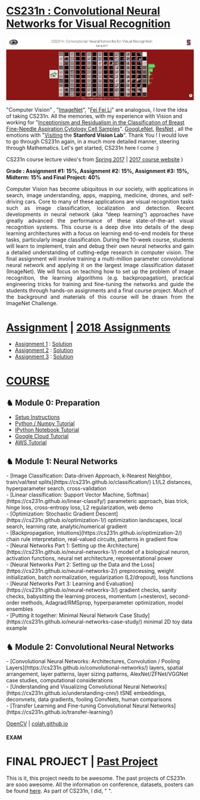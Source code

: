 # [CS231n : Convolutional Neural Networks for Visual Recognition](https://cs231n.github.io/)

<img src="https://github.com/SKKSaikia/CS231n_CNN/blob/master/cs231n.PNG">

"Computer Vision" , "[ImageNet](http://www.image-net.org/)", "[Fei Fei Li](http://vision.stanford.edu/feifeili/)" are analogous, I love the idea of taking CS231n. All the memories, with my experience with Vision and working for "[Inceptionism and Residualism in the Classification of Breast Fine-Needle Aspiration Cytology Cell Samples](https://software.intel.com/en-us/download/inceptionism-and-residualism-in-the-classification-of-breast-fine-needle-aspiration)". [GoogLeNet](https://github.com/SKKSaikia/CNN-GoogLeNet), [ResNet](https://github.com/SKKSaikia/CNN-ResNet) , all the emotions with "[Visiting](https://photos.app.goo.gl/s5SDUFTUJnechLea8) the <b>Stanford Vision Lab</b>". Thank You ! I would love to go through CS231n again, in a much more detailed manner, steering through Mathematics. Let's get started, CS231n here I come :)

CS231n course lecture video's from [Spring 2017](https://www.youtube.com/watch?v=vT1JzLTH4G4&list=PL3FW7Lu3i5JvHM8ljYj-zLfQRF3EO8sYv) | [2017 course website](http://cs231n.stanford.edu/2017/)  )

<b> Grade : Assignment #1: 15%, Assignment #2: 15%, Assignment #3: 15%, Midterm: 15% and Final Project: 40%</b>

<p align="justify">Computer Vision has become ubiquitous in our society, with applications in search, image understanding, apps, mapping, medicine, drones, and self-driving cars. Core to many of these applications are visual recognition tasks such as image classification, localization and detection. Recent developments in neural network (aka “deep learning”) approaches have greatly advanced the performance of these state-of-the-art visual recognition systems. This course is a deep dive into details of the deep learning architectures with a focus on learning end-to-end models for these tasks, particularly image classification. During the 10-week course, students will learn to implement, train and debug their own neural networks and gain a detailed understanding of cutting-edge research in computer vision. The final assignment will involve training a multi-million parameter convolutional neural network and applying it on the largest image classification dataset (ImageNet). We will focus on teaching how to set up the problem of image recognition, the learning algorithms (e.g. backpropagation), practical engineering tricks for training and fine-tuning the networks and guide the students through hands-on assignments and a final course project. Much of the background and materials of this course will be drawn from the ImageNet Challenge. </p>

# [Assignment](http://cs231n.stanford.edu/2017/assignments.html) | [2018 Assignments](https://cs231n.github.io/)

- [Assignment 1](http://cs231n.github.io/assignments2017/assignment1/) : [Solution](https://github.com/Burton2000/CS231n-2017/tree/master/assignment1)
- [Assignment 2](http://cs231n.github.io/assignments2017/assignment2/) : [Solution](https://github.com/Burton2000/CS231n-2017/tree/master/assignment2)
- [Assignment 3](http://cs231n.github.io/assignments2017/assignment3/) : [Solution](https://github.com/Burton2000/CS231n-2017/tree/master/assignment3)

# [COURSE](http://cs231n.stanford.edu/2017/syllabus.html)

<h2><b> ♞ Module 0: Preparation </b></h2> 

- [Setup Instructions](https://cs231n.github.io/setup-instructions/)
- [Python / Numpy Tutorial](https://cs231n.github.io/python-numpy-tutorial/)
- [IPython Notebook Tutorial](https://cs231n.github.io/ipython-tutorial/)
- [Google Cloud Tutorial](https://cs231n.github.io/gce-tutorial/)
- [AWS Tutorial](https://cs231n.github.io/aws-tutorial/)

<h2><b> ♞ Module 1: Neural Networks </b></h2> 
- [Image Classification: Data-driven Approach, k-Nearest Neighbor, train/val/test splits](https://cs231n.github.io/classification/) 
L1/L2 distances, hyperparameter search, cross-validation <br/>
- [Linear classification: Support Vector Machine, Softmax](https://cs231n.github.io/linear-classify/) 
parameteric approach, bias trick, hinge loss, cross-entropy loss, L2 regularization, web demo <br/>
- [Optimization: Stochastic Gradient Descent](https://cs231n.github.io/optimization-1/)
optimization landscapes, local search, learning rate, analytic/numerical gradient <br/>
- [Backpropagation, Intuitions](https://cs231n.github.io/optimization-2/) 
chain rule interpretation, real-valued circuits, patterns in gradient flow <br/>
- [Neural Networks Part 1: Setting up the Architecture](https://cs231n.github.io/neural-networks-1/)
model of a biological neuron, activation functions, neural net architecture, representational power <br/>
- [Neural Networks Part 2: Setting up the Data and the Loss](https://cs231n.github.io/neural-networks-2/) 
preprocessing, weight initialization, batch normalization, regularization (L2/dropout), loss functions <br/>
- [Neural Networks Part 3: Learning and Evaluation](https://cs231n.github.io/neural-networks-3/) 
gradient checks, sanity checks, babysitting the learning process, momentum (+nesterov), second-order methods, Adagrad/RMSprop, hyperparameter optimization, model ensembles <br/>
- [Putting it together: Minimal Neural Network Case Study](https://cs231n.github.io/neural-networks-case-study/) 
minimal 2D toy data example<br/>

<h2><b> ♞ Module 2: Convolutional Neural Networks </b></h2> 
- [Convolutional Neural Networks: Architectures, Convolution / Pooling Layers](https://cs231n.github.io/convolutional-networks/)
layers, spatial arrangement, layer patterns, layer sizing patterns, AlexNet/ZFNet/VGGNet case studies, computational considerations <br/>
- [Understanding and Visualizing Convolutional Neural Networks](https://cs231n.github.io/understanding-cnn/) 
tSNE embeddings, deconvnets, data gradients, fooling ConvNets, human comparisons <br/>
- [Transfer Learning and Fine-tuning Convolutional Neural Networks](https://cs231n.github.io/transfer-learning/)


[OpenCV](https://opencv.org/) | [colah.github.io](http://colah.github.io/)

#### EXAM

# FINAL PROJECT | [Past Project](http://cs231n.stanford.edu/2017/project.html)

This is it, this project needs to be awesome. The past projects of CS231n are sooo awesome. All the information on conference, datasets, posters can be found [here](http://cs231n.stanford.edu/2017/project.html). As part of CS231n, I did, " ".
